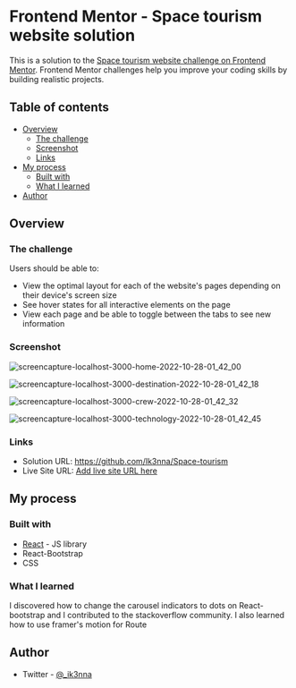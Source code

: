 # Frontend Mentor - Space tourism website solution

This is a solution to the [Space tourism website challenge on Frontend Mentor](https://www.frontendmentor.io/challenges/space-tourism-multipage-website-gRWj1URZ3). Frontend Mentor challenges help you improve your coding skills by building realistic projects. 

## Table of contents

- [Overview](#overview)
  - [The challenge](#the-challenge)
  - [Screenshot](#screenshot)
  - [Links](#links)
- [My process](#my-process)
  - [Built with](#built-with)
  - [What I learned](#what-i-learned)
- [Author](#author)


## Overview

### The challenge

Users should be able to:

- View the optimal layout for each of the website's pages depending on their device's screen size
- See hover states for all interactive elements on the page
- View each page and be able to toggle between the tabs to see new information

### Screenshot

![screencapture-localhost-3000-home-2022-10-28-01_42_00](https://user-images.githubusercontent.com/101594456/198423325-2b8dec53-4dab-432b-b7c6-c8a3627487a7.png)

![screencapture-localhost-3000-destination-2022-10-28-01_42_18](https://user-images.githubusercontent.com/101594456/198423377-d610b7ac-0bcc-4689-9c8b-8fe1bba6bfee.png)

![screencapture-localhost-3000-crew-2022-10-28-01_42_32](https://user-images.githubusercontent.com/101594456/198423401-c4514909-9d0e-4c92-931d-d0c8b307e81e.png)

![screencapture-localhost-3000-technology-2022-10-28-01_42_45](https://user-images.githubusercontent.com/101594456/198423448-42e33b45-9fa2-4561-8b1a-458c70986dae.png)

### Links

- Solution URL: https://github.com/Ik3nna/Space-tourism
- Live Site URL: [Add live site URL here](https://your-live-site-url.com)

## My process

### Built with

- [React](https://reactjs.org/) - JS library
- React-Bootstrap
- CSS

### What I learned

I discovered how to change the carousel indicators to dots on React-bootstrap and I contributed to the stackoverflow community. I also learned how to use framer's motion for Route

## Author

- Twitter - [@_ik3nna](https://www.twitter.com/_ik3nna)

